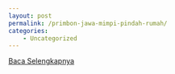 ```yaml
---
layout: post
permalink: /primbon-jawa-mimpi-pindah-rumah/
categories:
    - Uncategorized
---
```


[Baca Selengkapnya](/08)